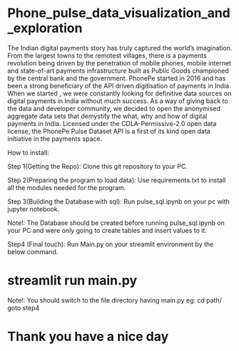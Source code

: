 # Phone_pulse_data_visualization_and_exploration

The Indian digital payments story has truly captured the world’s imagination. From the largest towns to the remotest villages, there is a payments revolution being driven by the penetration of mobile phones, mobile internet and state-of-art payments infrastructure built as Public Goods championed by the central bank and the government. PhonePe started in 2016 and has been a strong beneficiary of the API driven digitisation of payments in India. When we started , we were constantly looking for definitive data sources on digital payments in India without much success. As a way of giving back to the data and developer community, we decided to open the anonymised aggregate data sets that demystify the what, why and how of digital payments in India. Licensed under the CDLA-Permissive-2.0 open data license, the PhonePe Pulse Dataset API is a first of its kind open data initiative in the payments space.

How to install:

Step 1(Getting the Repo): 
  Clone this git repository to your PC.
 
Step 2(Preparing the program to load data):
  Use requirements.txt to install all the modules needed for the program.
  
Step 3(Building the Database with sql):
  Run pulse_sql.ipynb on your pc with jupyter notebook.
  
  Note!:
    The Database should be created before running pulse_sql.ipynb on your PC 
 and were only going to create tables and insert values to it.
  
Step4 (Final touch):
    Run Main.py on your streamlit environment by the below command.
  # streamlit run main.py 
  
  Note!:
    You should switch to the file directory having main.py
    eg:
      cd path/
      goto step4
      
 # Thank you have a nice day
   
  
